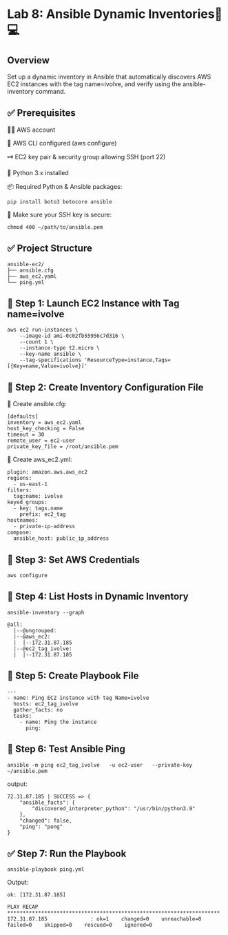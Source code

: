 # Lab 8: Ansible Dynamic Inventories🔑💻

## Overview 
Set up a dynamic inventory in Ansible that automatically discovers AWS EC2 instances with the tag name=ivolve, and verify using the ansible-inventory command.

## ✅ Prerequisites

🧑‍💻 AWS account

🔑 AWS CLI configured (aws configure)

🗝️ EC2 key pair & security group allowing SSH (port 22)

🐍 Python 3.x installed

📦 Required Python & Ansible packages:

```
pip install boto3 botocore ansible
```
🔐 Make sure your SSH key is secure:

```
chmod 400 ~/path/to/ansible.pem
```

## ✅ Project Structure

```
ansible-ec2/
├── ansible.cfg       
├── aws_ec2.yaml      
└── ping.yml      
```

## 🚀 Step 1: Launch EC2 Instance with Tag name=ivolve

```
aws ec2 run-instances \
    --image-id ami-0c02fb55956c7d316 \  
    --count 1 \
    --instance-type t2.micro \
    --key-name ansible \
    --tag-specifications 'ResourceType=instance,Tags=[{Key=name,Value=ivolve}]'
```

## 📁 Step 2: Create Inventory Configuration File


📝 Create ansible.cfg:

```
[defaults]
inventory = aws_ec2.yaml
host_key_checking = False
timeout = 30
remote_user = ec2-user
private_key_file = /root/ansible.pem
```

📝 Create aws_ec2.yml:

```
plugin: amazon.aws.aws_ec2
regions:
  - us-east-1
filters:
  tag:name: ivolve
keyed_groups:
  - key: tags.name
    prefix: ec2_tag
hostnames:
  - private-ip-address
compose:
  ansible_host: public_ip_address
```

## 🔐 Step 3: Set AWS Credentials

```
aws configure
```

## 📡 Step 4: List Hosts in Dynamic Inventory

```
ansible-inventory --graph
```
```
@all:
  |--@ungrouped:
  |--@aws_ec2:
  |  |--172.31.87.185
  |--@ec2_tag_ivolve:
  |  |--172.31.87.185
```

## 📁 Step 5: Create Playbook File

```
---
- name: Ping EC2 instance with tag Name=ivolve
  hosts: ec2_tag_ivolve
  gather_facts: no
  tasks:
    - name: Ping the instance
      ping:   
```

## 🧪 Step 6: Test Ansible Ping

```
ansible -m ping ec2_tag_ivolve   -u ec2-user   --private-key ~/ansible.pem
```
output:

```
72.31.87.185 | SUCCESS => {
    "ansible_facts": {
        "discovered_interpreter_python": "/usr/bin/python3.9"
    },
    "changed": false,
    "ping": "pong"
}
```

## ✅ Step 7: Run the Playbook

```
ansible-playbook ping.yml
```
Output:

```
ok: [172.31.87.185]

PLAY RECAP *********************************************************************
172.31.87.185              : ok=1    changed=0    unreachable=0    failed=0    skipped=0    rescued=0    ignored=0   

```






